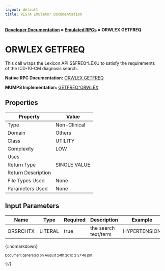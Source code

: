 ```yaml
---
layout: default
title: VISTA Emulator Documentation
---
```


#### [Developer Documentation](../index) &#187; [Emulated RPCs](TableOfContents) &#187; ORWLEX GETFREQ<br/>
# ORWLEX GETFREQ

This call wraps the Lexicon API $$FREQ^LEXU to satisfy the requirements of the ICD-10-CM diagnosis search.

**Native RPC Documentation:** [ORWLEX GETFREQ](../VISTARPC/ORWLEX_GETFREQ)

**MUMPS Implementation:** [GETFREQ^ORWLEX](http://code.osehra.org/dox/Routine_ORWLEX_source.html)

## Properties

Property | Value
--- | ---
Type | Non-Clinical
Domain | Others
Class | UTILITY
Complexity | LOW
Uses | 
Return Type | SINGLE VALUE
Return Description | 
File Types Used | None
Parameters Used | None


## Input Parameters

Name | Type | Required | Description | Example
--- | --- | --- | --- | ---
ORSRCHTX | LITERAL | true | the search text/term | HYPERTENSION

{::nomarkdown} <br/><p style="font-size: 11px">Document generated on August 24th 2017, 2:57:46 pm</p>{:/}
